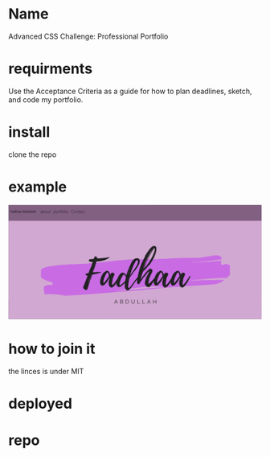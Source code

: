# Name 
Advanced CSS Challenge: Professional Portfolio
# requirments 
Use the Acceptance Criteria as a guide for how to plan deadlines, sketch, and code my portfolio.
# install
clone the repo
# example 
![Example Gif](./assets/image/example.gif)

# how to join it 
the linces is under MIT 
# deployed

# repo
